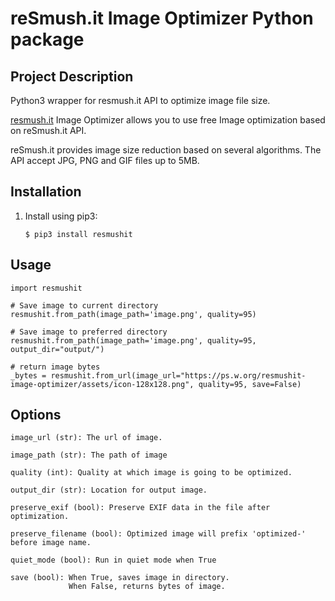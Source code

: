 # reSmush.it Image Optimizer Python package

  

## Project Description

Python3 wrapper for resmush.it API to optimize image file size.

  

[resmush.it](https://resmush.it/) Image Optimizer allows you to use free Image optimization based on reSmush.it API.

reSmush.it provides image size reduction based on several algorithms. The API accept JPG, PNG and GIF files up to 5MB.

  

## Installation

  

1. Install using pip3:

  

    `$ pip3 install resmushit`

  

## Usage

```
import resmushit

# Save image to current directory
resmushit.from_path(image_path='image.png', quality=95) 

# Save image to preferred directory
resmushit.from_path(image_path='image.png', quality=95, output_dir="output/") 

# return image bytes
_bytes = resmushit.from_url(image_url="https://ps.w.org/resmushit-image-optimizer/assets/icon-128x128.png", quality=95, save=False)

```

  

## Options

```
image_url (str): The url of image.

image_path (str): The path of image

quality (int): Quality at which image is going to be optimized.

output_dir (str): Location for output image.

preserve_exif (bool): Preserve EXIF data in the file after optimization.

preserve_filename (bool): Optimized image will prefix 'optimized-' before image name.

quiet_mode (bool): Run in quiet mode when True

save (bool): When True, saves image in directory.
             When False, returns bytes of image.             
```

